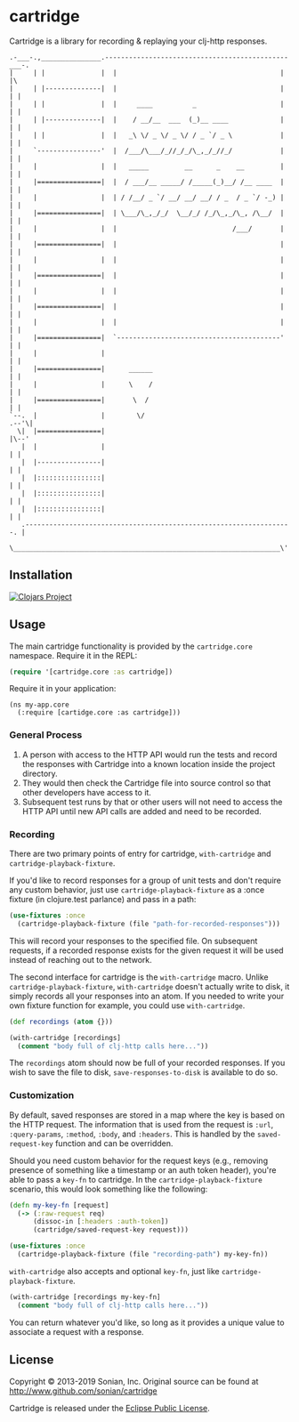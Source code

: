 # cartridge

Cartridge is a library for recording & replaying your clj-http responses.
```
.-___-.,_______________.----------------------------------------------___-.
|     | |              |  |                                         |     |\
|     | |--------------|  |                                         |     | |
|     | |              |  |     ____          _                     |     | |
|     | |--------------|  |    / __/__  ___  (_)__ ____             |     | |
|     | |              |  |   _\ \/ _ \/ _ \/ / _ `/ _ \            |     | |
|     `----------------'  |  /___/\___/_//_/_/\_,_/_//_/            |     | |
|     |                |  |   _____         __      _    __         |     | |
|     |================|  |  / ___/__ _____/ /_____(_)__/ /__ ____  |     | |
|     |                |  | / /__/ _ `/ __/ __/ __/ / _  / _ `/ -_) |     | |
|     |================|  | \___/\_,_/_/  \__/_/ /_/\_,_/\_, /\__/  |     | |
|     |                |  |                             /___/       |     | |
|     |================|  |                                         |     | |
|     |                |  |                                         |     | |
|     |================|  |                                         |     | |
|     |                |  |                                         |     | |
|     |================|  |                                         |     | |
|     |                |  |                                         |     | |
|     |================|  `-----------------------------------------'     | |
|     |                |                                                  | |
|     |================|      ______                                      | |
|     |                |      \    /                                      | |
|     |================|       \  /                                       | |
`--.  |                |        \/                                     .--'\|
  \|  |================|                                               |\--'
   |  |                |                                               | |
   |  |----------------|                                               | |
   |  |::::::::::::::::|                                               | |
   |  |::::::::::::::::|                                               | |
   |  |::::::::::::::::|                                               | |
   .-------------------------------------------------------------------. |
    \___________________________________________________________________\'
```

## Installation

[![Clojars Project](https://img.shields.io/clojars/v/leathekd/cartridge.svg)](https://clojars.org/leathekd/cartridge)

## Usage

The main cartridge functionality is provided by the `cartridge.core`
namespace.  Require it in the REPL:

```clojure
(require '[cartridge.core :as cartridge])
```

Require it in your application:

```
(ns my-app.core
  (:require [cartidge.core :as cartridge]))
```
### General Process

1. A person with access to the HTTP API would run the tests and record
   the responses with Cartridge into a known location inside the
   project directory.
2. They would then check the Cartridge file into source control so
   that other developers have access to it.
3. Subsequent test runs by that or other users will not need to access
   the HTTP API until new API calls are added and need to be recorded.

### Recording

There are two primary points of entry for cartridge, `with-cartridge`
and `cartridge-playback-fixture`.

If you'd like to record responses for a group of unit tests and don't
require any custom behavior, just use `cartridge-playback-fixture` as
a :once fixture (in clojure.test parlance) and pass in a path:

```clojure
(use-fixtures :once
  (cartridge-playback-fixture (file "path-for-recorded-responses")))
```

This will record your responses to the specified file. On subsequent
requests, if a recorded response exists for the given request it will
be used instead of reaching out to the network.

The second interface for cartridge is the `with-cartridge` macro.
Unlike `cartridge-playback-fixture`, `with-cartridge` doesn't actually
write to disk, it simply records all your responses into an atom. If
you needed to write your own fixture function for example, you could
use `with-cartridge`.

```clojure
(def recordings (atom {}))

(with-cartridge [recordings]
  (comment "body full of clj-http calls here..."))
```

The `recordings` atom should now be full of your recorded responses.
If you wish to save the file to disk, `save-responses-to-disk` is
available to do so.

### Customization

By default, saved responses are stored in a map where the key is based
on the HTTP request.  The information that is used from the request is
`:url`, `:query-params`, `:method`, `:body`, and `:headers`. This is
handled by the `saved-request-key` function and can be overridden.

Should you need custom behavior for the request keys (e.g., removing
presence of something like a timestamp or an auth token header),
you're able to pass a `key-fn` to cartridge. In the
`cartridge-playback-fixture` scenario, this would look something like
the following:

```clojure
(defn my-key-fn [request]
  (-> (:raw-request req)
      (dissoc-in [:headers :auth-token])
      (cartridge/saved-request-key request)))

(use-fixtures :once
  (cartridge-playback-fixture (file "recording-path") my-key-fn))
```

`with-cartridge` also accepts and optional `key-fn`, just like
`cartridge-playback-fixture`.
  
```clojure
(with-cartridge [recordings my-key-fn]
  (comment "body full of clj-http calls here..."))
```
You can return whatever you'd like, so long as it provides a unique
value to associate a request with a response.

## License

Copyright © 2013-2019 Sonian, Inc.
Original source can be found at http://www.github.com/sonian/cartridge

Cartridge is released under the
[Eclipse Public License](http://www.eclipse.org/legal/epl-v10.html).
